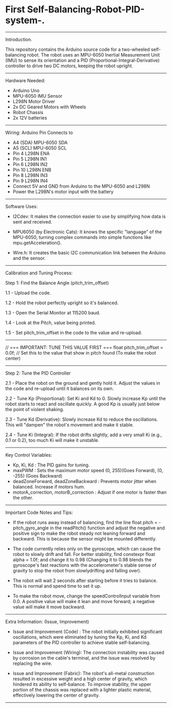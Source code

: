 # First Self-Balancing-Robot-PID-system-.

---
Introduction.

This repository contains the Arduino source code for a two-wheeled self-balancing robot. The robot uses an MPU-6050 Inertial Measurement Unit (IMU) to sense its orientation and a PID (Proportional-Integral-Derivative) controller to drive two DC motors, keeping the robot upright.

---
Hardware Needed:
- Arduino Uno
- MPU-6050 IMU Sensor
- L298N Motor Driver
- 2x DC Geared Motors with Wheels
- Robot Chassis
- 2x 12V batteries

---

Wiring: 
Arduino Pin	Connects to
- A4 (SDA)	MPU-6050 SDA
- A5 (SCL)	MPU-6050 SCL
- Pin 4 	  L298N ENA
- Pin 5	    L298N IN1
- Pin 6	    L298N IN2
- Pin 10	  L298N ENB
- Pin 8  	  L298N IN3
- Pin 9 	  L298N IN4
- Connect 5V and GND from Arduino to the MPU-6050 and L298N
- Power the L298N's motor input with the battery

---

Software Uses:
- I2Cdev:                      It makes the connection easier to use by simplifying how data is sent and received.                  

- MPU6050 (by Electronic Cats):   It knows the specific "language" of the MPU-6050, turning complex commands into simple functions like mpu.getAcceleration().

- Wire.h:                      It creates the basic I2C communication link between the Arduino and the sensor.

---

Calibration and Tuning Process:

Step 1: Find the Balance Angle (pitch_trim_offset)

1.1 - Upload the code.

1.2 - Hold the robot perfectly upright so it's balanced.

1.3 - Open the Serial Monitor at 115200 baud.

1.4 - Look at the Pitch, value being printed.

1.5 - Set pitch_trim_offset in the code to the value and re-upload.

---

// === IMPORTANT: TUNE THIS VALUE FIRST ===
float pitch_trim_offset = 0.0f; // Set this to the value that show in pitch found
(To make the robot center)

---

Step 2: Tune the PID Controller

2.1 - Place the robot on the ground and gently hold it. Adjust the values in the code and re-upload until it balances on its own.

2.2 - Tune Kp (Proportional): Set Ki and Kd to 0. Slowly increase Kp until the robot starts to react and oscillate quickly. A good Kp is usually just below the point of violent shaking.

2.3 - Tune Kd (Derivative): Slowly increase Kd to reduce the oscillations. This will "dampen" the robot's movement and make it stable.

2.4 - Tune Ki (Integral): If the robot drifts slightly, add a very small Ki (e.g., 0.1 or 0.2), too much Ki will make it unstable.

---

Key Control Variables:
- Kp, Ki, Kd                           : The PID gains for tuning.
- maxPWM                               : Sets the maximum motor speed (0, 255)(Goes Forward),
                                         (0, -255) (Goes Backward)
- deadZoneForward, deadZoneBackward    : Prevents motor jitter when balanced. Increase if motors hum.
- motorA_correction, motorB_correction : Adjust if one motor is faster than the other.

---

Important Code Notes and Tips:
-  If the robot runs away instead of balancing, find the line float pitch = -pitch_gyro_angle in the readPitch() function and adjust the negative and positive sign to make the robot steady not leaning forward       and backward. This is because the sensor might be mounted differently.

-  The code currently relies only on the gyroscope, which can cause the robot to slowly drift and fall. For better stability, find constexpr float alpha = 1.0f; and change it to 0.98 (Changing it to 0.98 blends     the gyroscope's fast reactions with the accelerometer's stable sense of gravity to stop the robot from slowlydrifting and falling over).

-  The robot will wait 2 seconds after starting before it tries to balance. This is normal and spend time to set it up.

-  To make the robot move, change the speedControlInput variable from 0.0. A positive value will make it lean and move forward; a negative value will make it move backward.

---

Extra Information: (Issue, Improvement)
- Issue and Improvement (Code) :  The robot initially exhibited significant oscillations, which were eliminated by tuning the Kp, Ki, and Kd parameters of the PID controller to achieve stable self-balancing.

- Issue and Improvement (Wiring): The connection instability was caused by corrosion on the cable's terminal, and the issue was resolved by replacing the wire.

- Issue and Improvement (Fabric): The robot's all-metal construction resulted in excessive weight and a high center of gravity, which hindered its ability to self-balance. To improve stability, the upper portion                                    of the chassis was replaced with a lighter plastic material, effectively lowering the center of gravity.

---
  

